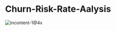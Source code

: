 # Churn-Risk-Rate-Aalysis
![incontent-1@4x](https://user-images.githubusercontent.com/109877722/218329487-2985ec7c-8015-4a41-84b6-61e000414db3.png)
